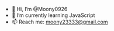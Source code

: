 - 👋 Hi, I’m @Moony0926
- 🌱 I’m currently learning JavaScript
- 📫 Reach me: moony23333@gmail.com

<!---
Moony0926/Moony0926 is a ✨ special ✨ repository because its `README.md` (this file) appears on your GitHub profile.
You can click the Preview link to take a look at your changes.
--->
